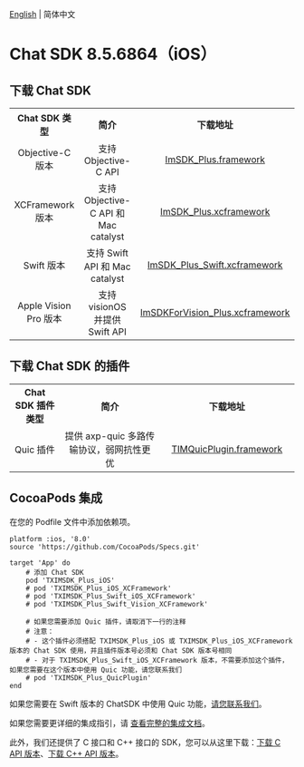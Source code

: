 [English](./README.md) | 简体中文

# Chat SDK 8.5.6864（iOS）

## 下载 Chat SDK

<table >
  <tr>
    <th width="180px" style="text-align:center">Chat SDK 类型</th>
    <th width="510px" style="text-align:center">简介</th>
    <th width="300px" style="text-align:center">下载地址</th>
  </tr>

  <tr >
     <td style="text-align:center">Objective-C 版本</td>
     <td style="text-align:center">支持 Objective-C API</td>
     <td style="text-align:center"><a href="https://im.sdk.qcloud.com/download/plus/8.5.6864/ImSDK_Plus_8.5.6864.framework.zip">ImSDK_Plus.framework</a></td>
  </tr>
    
  <tr >
     <td style="text-align:center">XCFramework 版本</td>
     <td style="text-align:center">支持 Objective-C API 和 Mac catalyst</td>
     <td style="text-align:center"><a href="https://im.sdk.qcloud.com/download/plus/8.5.6864/ImSDK_Plus_8.5.6864.xcframework.zip">ImSDK_Plus.xcframework</a></td>
  </tr>
	
  <tr >
     <td style="text-align:center">Swift 版本</td>
     <td style="text-align:center">支持 Swift API 和 Mac catalyst</td>
     <td style="text-align:center"><a href="https://im.sdk.qcloud.com/download/plus/8.5.6864/ImSDK_Plus_Swift_8.5.6864.xcframework.zip">ImSDK_Plus_Swift.xcframework</a></td>
  </tr>

  <tr >
     <td style="text-align:center">Apple Vision Pro 版本</td>
     <td style="text-align:center">支持 visionOS 并提供 Swift API</td>
     <td style="text-align:center"><a href="https://im.sdk.qcloud.com/download/plus/8.5.6864/ImSDKForVision_Plus_8.5.6864.xcframework.zip">ImSDKForVision_Plus.xcframework</a></td>
  </tr>
</table>

## 下载 Chat SDK 的插件

<table >
  <tr>
    <th width="180px" style="text-align:center">Chat SDK 插件类型</th>
    <th width="510px" style="text-align:center">简介</th>
    <th width="300px" style="text-align:center">下载地址</th>
  </tr>

  <tr >
     <td style="text-align:center">Quic 插件</td>
     <td style="text-align:center">提供 axp-quic 多路传输协议，弱网抗性更优</td>
     <td style="text-align:center"><a href="https://im.sdk.qcloud.com/download/plus/8.5.6864/TIMQuicPlugin_8.5.6864.framework.zip">TIMQuicPlugin.framework</a></td>
  </tr>
</table>

## CocoaPods 集成
在您的 Podfile 文件中添加依赖项。

```
platform :ios, '8.0'
source 'https://github.com/CocoaPods/Specs.git'

target 'App' do
    # 添加 Chat SDK
    pod 'TXIMSDK_Plus_iOS'
    # pod 'TXIMSDK_Plus_iOS_XCFramework'
    # pod 'TXIMSDK_Plus_Swift_iOS_XCFramework'
    # pod 'TXIMSDK_Plus_Swift_Vision_XCFramework'

    # 如果您需要添加 Quic 插件，请取消下一行的注释
    # 注意：
    # - 这个插件必须搭配 TXIMSDK_Plus_iOS 或 TXIMSDK_Plus_iOS_XCFramework 版本的 Chat SDK 使用，并且插件版本号必须和 Chat SDK 版本号相同
    # - 对于 TXIMSDK_Plus_Swift_iOS_XCFramework 版本，不需要添加这个插件，如果您需要在这个版本中使用 Quic 功能，请您联系我们
    # pod 'TXIMSDK_Plus_QuicPlugin'
end
```

如果您需要在 Swift 版本的 ChatSDK 中使用 Quic 功能，[请您联系我们](https://trtc.io/contact)。

如果您需要更详细的集成指引，请 [查看完整的集成文档](https://trtc.io/zh/document/34307)。

此外，我们还提供了 C 接口和 C++ 接口的 SDK，您可以从这里下载：[下载 C API 版本](https://im.sdk.qcloud.com/download/plus/8.5.6864/cross_platform/ImSDK_iOS_C_8.5.6864.framework.zip)、[下载 C++ API 版本](https://im.sdk.qcloud.com/download/plus/8.5.6864/cross_platform/ImSDK_iOS_CPP_8.5.6864.framework.zip)。
